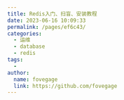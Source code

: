 ```yaml
---
title: Redis入门、扫盲、安装教程
date: 2023-06-16 10:09:33
permalink: /pages/ef6c43/
categories:
  - 运维
  - database
  - redis
tags:
  - 
author: 
  name: fovegage
  link: https://github.com/fovegage
---
```

